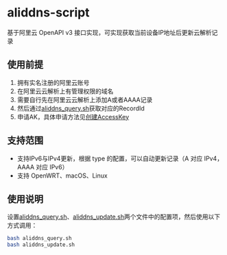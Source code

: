 # aliddns-script
基于阿里云 OpenAPI v3 接口实现，可实现获取当前设备IP地址后更新云解析记录

## 使用前提
1. 拥有实名注册的阿里云账号
2. 在阿里云云解析上有管理权限的域名
3. 需要自行先在阿里云云解析上添加A或者AAAA记录
4. 然后通过[aliddns_query.sh](./aliddns_query.sh)获取对应的RecordId
5. 申请AK，具体申请方法见[创建AccessKey](https://help.aliyun.com/zh/ram/user-guide/create-an-accesskey-pair)

## 支持范围
- 支持IPv6与IPv4更新，根据 type 的配置，可以自动更新记录（A 对应 IPv4，AAAA 对应 IPv6）
- 支持 OpenWRT、macOS、Linux

## 使用说明
设置[aliddns_query.sh](./aliddns_query.sh)、[aliddns_update.sh](./aliddns_update.sh)两个文件中的配置项，然后使用以下方式调用：
```bash
bash aliddns_query.sh
bash aliddns_update.sh
```
